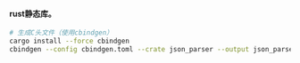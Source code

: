 #### rust静态库。

```sh
# 生成C头文件（使用cbindgen）
cargo install --force cbindgen
cbindgen --config cbindgen.toml --crate json_parser --output json_parser.h
```